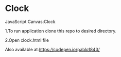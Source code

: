 # Clock
JavaScript Canvas:Clock

1.To run application clone this repo to desired directory.

2.Open clock.html file

Also available at:https://codepen.io/pablo1843/